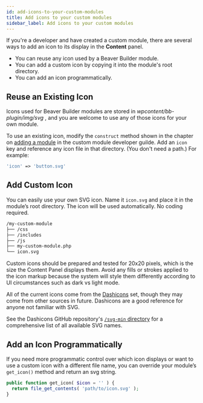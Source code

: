 ```yaml
---
id: add-icons-to-your-custom-modules
title: Add icons to your custom modules
sidebar_label: Add icons to your custom modules
---
```


If you're a developer and have created a custom module, there are several ways to add an icon to its display in the **Content** panel.

* You can reuse any icon used by a Beaver Builder module.
* You can add a custom icon by copying it into the module's root directory.
* You can add an icon programmatically.

## Reuse an Existing Icon

Icons used for Beaver Builder modules are stored in _wpcontent/bb-plugin/img/svg_ , and you are welcome to use any of those icons for your own module.

To use an existing icon, modify the `construct` method shown in the chapter on
[adding a module](/beaver-builder/developer/custom-modules/02-add-a-module-to-your-plugin.md) in the custom module developer guilde. Add an `icon` key and reference any icon file in that directory. (You don't need a
path.) For example:

```php
'icon' => 'button.svg'
```

## Add Custom Icon

You can easily use your own SVG icon. Name it `icon.svg` and place it in the module’s root directory. The icon will be used automatically. No coding required.

```bash {6}
/my-custom-module
├── /css
├── /includes
├── /js
├── my-custom-module.php
└── icon.svg
```

Custom icons should be prepared and tested for 20x20 pixels, which is the size the Content Panel displays them. Avoid any fills or strokes applied to the icon markup because the system will style them differently according to UI circumstances such as dark vs light mode.

All of the current icons come from the [Dashicons](https://developer.wordpress.org/resource/dashicons/) set, though they may come from other sources in future. Dashicons are a good reference for anyone not familiar with SVG.

See the Dashicons GitHub repository's [`/svg-min` directory](https://github.com/WordPress/dashicons) for a comprehensive list of all available SVG names.

## Add an Icon Programmatically

If you need more programmatic control over which icon displays or want to use
a custom icon with a different file name, you can override your module’s
`get_icon()` method and return an svg string.

```php
public function get_icon( $icon = '' ) {
  return file_get_contents( 'path/to/icon.svg' );
}
```
